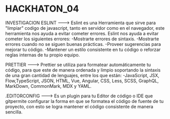 # HACKHATON_04
INVESTIGACION
ESLINT ---> Eslint es una Herramienta que sirve para "limpiar" codigo de javascript, tanto en servidor como en el navegador, este herramienta nos ayuda a 
            evitar cometer errores. Eslint nos ayuda a evitar cometer los siguientes errores:
            -Mostrarte errores de sintaxis.
            -Mostrarte errores cuando no se siguen buenas prácticas.
            -Proveer sugerencias para mejorar tu código.
            -Mantener un estilo consistente en tu código o reforzar reglas internas de tu propio equipo.



PRETTIER ---> Prettier se utiliza para formatear automáticamente tu código, para que este de manera ordenada y limpio soportando la sintaxis de una gran cantidad de lenguajes, 
              entre  los que están: 
                -JavaScript, JSX, Flow,TypeScript, JSON, HTML, Vue, Angular, CSS, Less, SCSS, GraphQL, MarkDown, CommonMark, MDX y YAML.

.EDITORCONFIG ---> Es un plugin para tu Editor de código o IDE que gitpermite configurar la forma en que se formatea el código de fuente de tu proyecto, con esto se logra mantener el
                   código consistente de manera sencilla.
